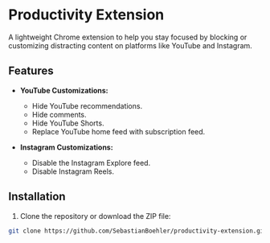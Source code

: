 # Productivity Extension

A lightweight Chrome extension to help you stay focused by blocking or customizing distracting content on platforms like YouTube and Instagram.

## Features

- **YouTube Customizations:**

  - Hide YouTube recommendations.
  - Hide comments.
  - Hide YouTube Shorts.
  - Replace YouTube home feed with subscription feed.

- **Instagram Customizations:**
  - Disable the Instagram Explore feed.
  - Disable Instagram Reels.

## Installation

1. Clone the repository or download the ZIP file:

```bash
git clone https://github.com/SebastianBoehler/productivity-extension.git
```
